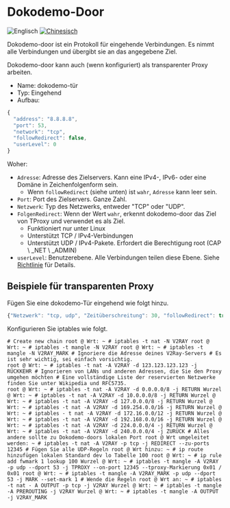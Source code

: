 # Dokodemo-Door

![Englisch](../../resources/englishc.svg) [![Chinesisch](../../resources/chinese.svg)](https://www.v2ray.com/chapter_02/protocols/dokodemo.html)

Dokodemo-door ist ein Protokoll für eingehende Verbindungen. Es nimmt alle Verbindungen und übergibt sie an das angegebene Ziel.

Dokodemo-door kann auch (wenn konfiguriert) als transparenter Proxy arbeiten.

* Name: dokodemo-tür
* Typ: Eingehend
* Aufbau:

```javascript
{
  "address": "8.8.8.8",
  "port": 53,
  "network": "tcp",
  "followRedirect": false,
  "userLevel": 0
}
```

Woher:

* `Adresse`: Adresse des Zielservers. Kann eine IPv4-, IPv6- oder eine Domäne in Zeichenfolgenform sein. 
  * Wenn `followRedirect` (siehe unten) ist `wahr`, `Adresse` kann leer sein.
* `Port`: Port des Zielservers. Ganze Zahl.
* `Netzwerk`: Typ des Netzwerks, entweder "TCP" oder "UDP".
* `FolgenRedirect`: Wenn der Wert `wahr`, erkennt dokodemo-door das Ziel von TProxy und verwendet es als Ziel. 
  * Funktioniert nur unter Linux
  * Unterstützt TCP / IPv4-Verbindungen
  * Unterstützt UDP / IPv4-Pakete. Erfordert die Berechtigung root (CAP \ _NET \ _ADMIN)
* `userLevel`: Benutzerebene. Alle Verbindungen teilen diese Ebene. Siehe [Richtlinie](../policy.md) für Details.

## Beispiele für transparenten Proxy

Fügen Sie eine dokodemo-Tür eingehend wie folgt hinzu.

```javascript
{"Netzwerk": "tcp, udp", "Zeitüberschreitung": 30, "followRedirect": true}
```

Konfigurieren Sie iptables wie folgt.

```plain
# Create new chain root @ Wrt: ~ # iptables -t nat -N V2RAY root @ Wrt: ~ # iptables -t mangle -N V2RAY root @ Wrt: ~ # iptables -t mangle -N V2RAY_MARK # Ignoriere die Adresse deines V2Ray-Servers # Es ist sehr wichtig, sei einfach vorsichtig.
root @ Wrt: ~ # iptables -t nat -A V2RAY -d 123.123.123.123 -j RÜCKKEHR # Ignorieren von LANs und anderen Adressen, die Sie den Proxy umgehen möchten # Eine vollständige Liste der reservierten Netzwerke finden Sie unter Wikipedia und RFC5735.
root @ Wrt: ~ # iptables -t nat -A V2RAY -d 0.0.0.0/8 -j RETURN Wurzel @ Wrt: ~ # iptables -t nat -A V2RAY -d 10.0.0.0/8 -j RETURN Wurzel @ Wrt: ~ # iptables -t nat -A V2RAY -d 127.0.0.0/8 -j RETURN Wurzel @ Wrt: ~ # iptables -t nat -A V2RAY -d 169.254.0.0/16 -j RETURN Wurzel @ Wrt: ~ # iptables - t nat -A V2RAY -d 172.16.0.0/12 -j RETURN Wurzel @ Wrt: ~ # iptables -t nat -A V2RAY -d 192.168.0.0/16 -j RETURN Wurzel @ Wrt: ~ # iptables -t nat -A V2RAY -d 224.0.0.0/4 -j RETURN Wurzel @ Wrt: ~ # iptables -t nat -A V2RAY -d 240.0.0.0/4 -j ZURÜCK # Alles andere sollte zu Dokodemo-doors lokalen Port root @ Wrt umgeleitet werden: ~ # iptables -t nat -A V2RAY -p tcp -j REDIRECT --zu-ports 12345 # Fügen Sie alle UDP-Regeln root @ Wrt hinzu: ~ # ip route hinzufügen lokalen Standard dev lo Tabelle 100 root @ Wrt: ~ # ip rule add fwmark 1 lookup 100 Wurzel @ Wrt: ~ # iptables -t mangle -A V2RAY -p udp --dport 53 -j TPROXY --on-port 12345 --tproxy-Markierung 0x01 / 0x01 root @ Wrt: ~ # iptables -t mangle -A V2RAY_MARK -p udp --dport 53 -j MARK --set-mark 1 # Wende die Regeln root @ Wrt an: ~ # iptables -t nat - A OUTPUT -p tcp -j V2RAY Wurzel @ Wrt: ~ # iptables -t mangle -A PREROUTING -j V2RAY Wurzel @ Wrt: ~ # iptables -t mangle -A OUTPUT -j V2RAY_MARK
```